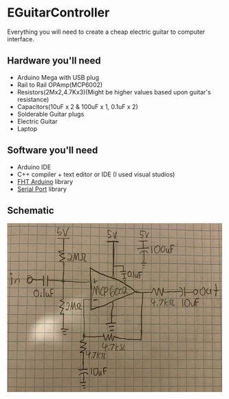 # EGuitarController
Everything you will need to create a cheap electric guitar to computer interface.
## Hardware you'll need
- Arduino Mega with USB plug
- Rail to Rail OPAmp(MCP6002)
- Resistors(2Mx2,4.7Kx3)(Might be higher values based upon guitar's resistance)
- Capacitors(10uF x 2 & 100uF x 1<electrolytic>, 0.1uF x 2<ceramic>) 
- Solderable Guitar plugs
- Electric Guitar
- Laptop
## Software you'll need
- Arduino IDE
- C++ compiler + text editor or IDE (I used visual studios)
- [FHT Arduino](http://wiki.openmusiclabs.com/wiki/ArduinoFHT) library
- [Serial Port](https://github.com/manashmandal/SerialPort) library
## Schematic
 ![Schematic](https://github.com/jake8796/EGuitarController/blob/main/Schematics/PreAmp(2).jpg)


